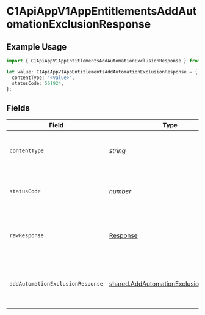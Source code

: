 # C1ApiAppV1AppEntitlementsAddAutomationExclusionResponse

## Example Usage

```typescript
import { C1ApiAppV1AppEntitlementsAddAutomationExclusionResponse } from "conductorone-sdk-typescript/sdk/models/operations";

let value: C1ApiAppV1AppEntitlementsAddAutomationExclusionResponse = {
  contentType: "<value>",
  statusCode: 561924,
};
```

## Fields

| Field                                                                                                 | Type                                                                                                  | Required                                                                                              | Description                                                                                           |
| ----------------------------------------------------------------------------------------------------- | ----------------------------------------------------------------------------------------------------- | ----------------------------------------------------------------------------------------------------- | ----------------------------------------------------------------------------------------------------- |
| `contentType`                                                                                         | *string*                                                                                              | :heavy_check_mark:                                                                                    | HTTP response content type for this operation                                                         |
| `statusCode`                                                                                          | *number*                                                                                              | :heavy_check_mark:                                                                                    | HTTP response status code for this operation                                                          |
| `rawResponse`                                                                                         | [Response](https://developer.mozilla.org/en-US/docs/Web/API/Response)                                 | :heavy_check_mark:                                                                                    | Raw HTTP response; suitable for custom response parsing                                               |
| `addAutomationExclusionResponse`                                                                      | [shared.AddAutomationExclusionResponse](../../../sdk/models/shared/addautomationexclusionresponse.md) | :heavy_minus_sign:                                                                                    | Empty response with a status code indicating success.                                                 |